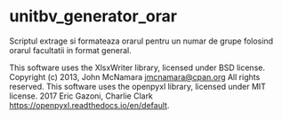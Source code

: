 # unitbv_generator_orar
Scriptul extrage si formateaza orarul pentru un numar de grupe folosind orarul facultatii in format general.

This software uses the XlsxWriter library, licensed under BSD license. Copyright (c) 2013, John McNamara <jmcnamara@cpan.org> All rights reserved.
This software uses the openpyxl library, licensed under MIT license. 2017 Eric Gazoni, Charlie Clark <https://openpyxl.readthedocs.io/en/default>.
